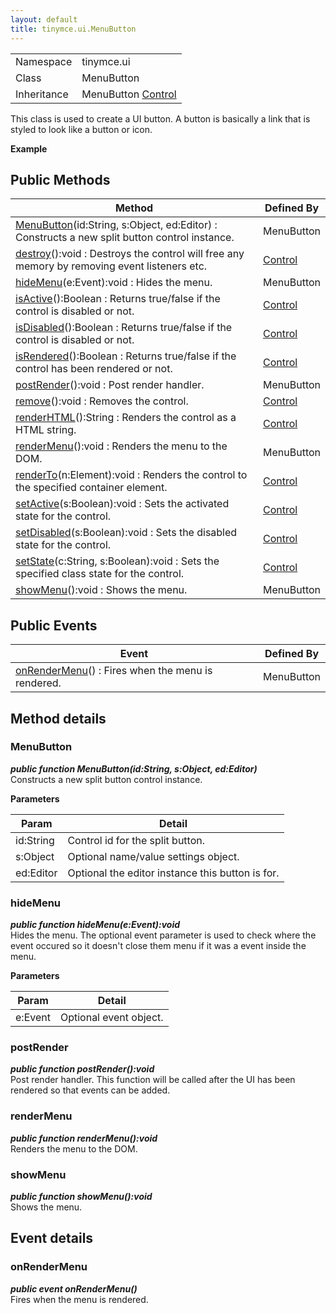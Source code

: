```yaml
---
layout: default
title: tinymce.ui.MenuButton
---
```


|  |  |
| --- | --- |
| Namespace | tinymce.ui |
| Class | MenuButton |
| Inheritance | <span>MenuButton</span> <span class="last">[Control](https://www.tiny.cloud/docs-3x/api/ui/class_tinymce.ui.Control.html)</span> |

This class is used to create a UI button. A button is basically a link that is styled to look like a button or icon.      

**Example**  

## Public Methods

| Method | Defined By |
| --- | --- |
| [MenuButton](#menubutton)(id:String, s:Object, ed:Editor) : Constructs a new split button control instance. | MenuButton |
| [destroy](#destroy)():void : Destroys the control will free any memory by removing event listeners etc. | [Control](https://www.tiny.cloud/docs-3x/api/ui/class_tinymce.ui.Control.html) |
| [hideMenu](#hidemenu)(e:Event):void : Hides the menu. | MenuButton |
| [isActive](#isactive)():Boolean : Returns true/false if the control is disabled or not. | [Control](https://www.tiny.cloud/docs-3x/api/ui/class_tinymce.ui.Control.html) |
| [isDisabled](#isdisabled)():Boolean : Returns true/false if the control is disabled or not. | [Control](https://www.tiny.cloud/docs-3x/api/ui/class_tinymce.ui.Control.html) |
| [isRendered](#isrendered)():Boolean : Returns true/false if the control has been rendered or not. | [Control](https://www.tiny.cloud/docs-3x/api/ui/class_tinymce.ui.Control.html) |
| [postRender](#postrender)():void : Post render handler. | MenuButton |
| [remove](#remove)():void : Removes the control. | [Control](https://www.tiny.cloud/docs-3x/api/ui/class_tinymce.ui.Control.html) |
| [renderHTML](#renderhtml)():String : Renders the control as a HTML string. | [Control](https://www.tiny.cloud/docs-3x/api/ui/class_tinymce.ui.Control.html) |
| [renderMenu](#rendermenu)():void : Renders the menu to the DOM. | MenuButton |
| [renderTo](#renderto)(n:Element):void : Renders the control to the specified container element. | [Control](https://www.tiny.cloud/docs-3x/api/ui/class_tinymce.ui.Control.html) |
| [setActive](#setactive)(s:Boolean):void : Sets the activated state for the control. | [Control](https://www.tiny.cloud/docs-3x/api/ui/class_tinymce.ui.Control.html) |
| [setDisabled](#setdisabled)(s:Boolean):void : Sets the disabled state for the control. | [Control](https://www.tiny.cloud/docs-3x/api/ui/class_tinymce.ui.Control.html) |
| [setState](#setstate)(c:String, s:Boolean):void : Sets the specified class state for the control. | [Control](https://www.tiny.cloud/docs-3x/api/ui/class_tinymce.ui.Control.html) |
| [showMenu](#showmenu)():void : Shows the menu. | MenuButton |

## Public Events

| Event | Defined By |
| --- | --- |
| [onRenderMenu](#onrendermenu)() : Fires when the menu is rendered. | MenuButton |

## Method details

### MenuButton 

***public function MenuButton(id:String, s:Object, ed:Editor)***  
Constructs a new split button control instance.      

**Parameters**  

| Param | Detail |
| --- | --- |
| id:String | Control id for the split button. |
| s:Object | Optional name/value settings object. |
| ed:Editor | Optional the editor instance this button is for. |

### hideMenu 

***public function hideMenu(e:Event):void***  
Hides the menu. The optional event parameter is used to check where the event occured so it doesn't close them menu if it was a event inside the menu.      

**Parameters**  

| Param | Detail |
| --- | --- |
| e:Event | Optional event object. |

### postRender 

***public function postRender():void***  
Post render handler. This function will be called after the UI has been rendered so that events can be added.

### renderMenu 

***public function renderMenu():void***  
Renders the menu to the DOM.

### showMenu 

***public function showMenu():void***  
Shows the menu.

## Event details

### onRenderMenu 

***public event onRenderMenu()***  
Fires when the menu is rendered.
